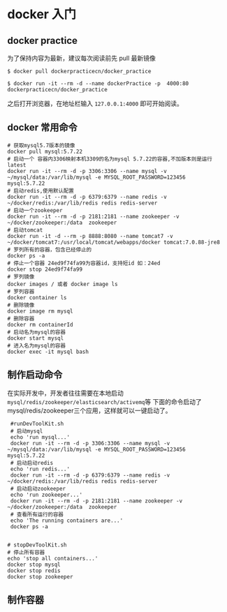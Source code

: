 # docker 入门
<authorAndTime dateTime='2018-06-07 15:03:29'/>

## docker practice

为了保持内容为最新，建议每次阅读前先 pull 最新镜像
```
$ docker pull dockerpracticecn/docker_practice

$ docker run -it --rm -d --name dockerPractice -p  4000:80  dockerpracticecn/docker_practice
```
之后打开浏览器，在地址栏输入 ```127.0.0.1:4000``` 即可开始阅读。

## docker 常用命令

```
# 获取mysql5.7版本的镜像
docker pull mysql:5.7.22
# 启动一个 容器内3306映射本机3309的名为mysql 5.7.22的容器,不加版本则是运行latest
docker run -it --rm -d -p 3306:3306 --name mysql -v ~/mysql/data:/var/lib/mysql -e MYSQL_ROOT_PASSWORD=123456  mysql:5.7.22
# 启动redis,使用默认配置
docker run -it --rm -d -p 6379:6379 --name redis -v  ~/docker/redis:/var/lib/redis redis redis-server
# 启动一个zookeeper
docker run -it --rm -d -p 2181:2181 --name zookeeper -v  ~/docker/zookeeper:/data  zookeeper
# 启动tomcat
docker run -it -d --rm -p 8888:8080 --name tomcat7 -v ~/docker/tomcat7:/usr/local/tomcat/webapps/docker tomcat:7.0.88-jre8
# 罗列所有的容器，包含已经停止的
docker ps -a
# 停止一个容器 24ed9f74fa99为容器id，支持短id 如：24ed
docker stop 24ed9f74fa99
# 罗列镜像
docker images / 或者 docker image ls
# 罗列容器
docker container ls
# 删除镜像
docker image rm mysql
# 删除容器
docker rm containerId 
# 启动名为mysql的容器
docker start mysql  
# 进入名为mysql的容器
docker exec -it mysql bash 
```
## 制作启动命令

在实际开发中，开发者往往需要在本地启动```mysql/redis/zookeeper/elasticsearch/activemq```等
下面的命令启动了mysql/redis/zookeeper三个应用，这样就可以一键启动了。
```
 #runDevToolKit.sh
 # 启动mysql
 echo 'run mysql...'
 docker run -it --rm -d -p 3306:3306 --name mysql -v ~/mysql/data:/var/lib/mysql -e MYSQL_ROOT_PASSWORD=123456  mysql:5.7.22
 # 启动启动redis
 echo 'run redis...'
 docker run -it --rm -d -p 6379:6379 --name redis -v  ~/docker/redis:/var/lib/redis redis redis-server
 # 启动启动zookeeper
 echo 'run zookeeper...'
 docker run -it --rm -d -p 2181:2181 --name zookeeper -v  ~/docker/zookeeper:/data  zookeeper
 # 查看所有运行的容器
 echo 'The running containers are...'
 docker ps -a
 
```
```
# stopDevToolKit.sh
# 停止所有容器
echo 'stop all containers...'
docker stop mysql
docker stop redis
docker stop zookeeper
```
## 制作容器
